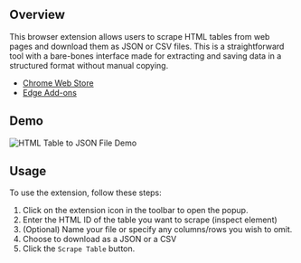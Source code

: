 ## Overview
This browser extension allows users to scrape HTML tables from web pages and download them as JSON or CSV files. This is a straightforward tool with a bare-bones interface made for extracting and saving data in a structured format without manual copying.

- [Chrome Web Store](https://chrome.google.com/webstore/detail/your-extension-id)
- [Edge Add-ons](https://chrome.google.com/webstore/detail/your-extension-id)

## Demo
![HTML Table to JSON File Demo](path_to_your_demo_gif.gif)

## Usage
To use the extension, follow these steps:
1. Click on the extension icon in the toolbar to open the popup.
2. Enter the HTML ID of the table you want to scrape (inspect element)
3. (Optional) Name your file or specify any columns/rows you wish to omit.
4. Choose to download as a JSON or a CSV
5. Click the `Scrape Table` button.



